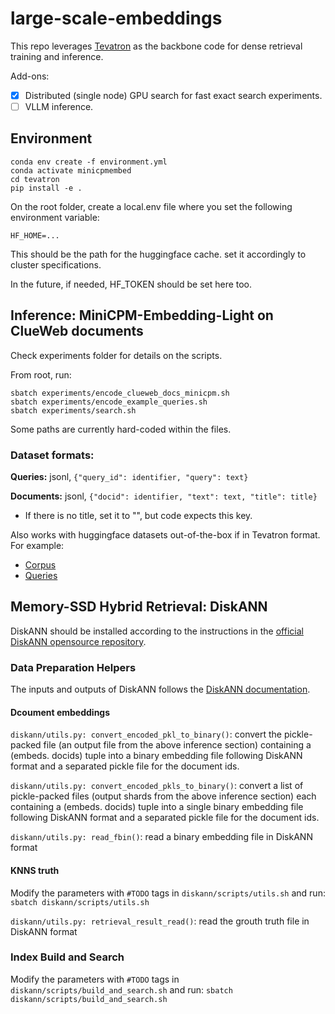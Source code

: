 # large-scale-embeddings


This repo leverages [Tevatron](https://github.com/texttron/tevatron) as the backbone code for dense retrieval training and inference.

Add-ons:

- [x] Distributed (single node) GPU search for fast exact search experiments.  
- [ ] VLLM inference.  

## Environment

`conda env create -f environment.yml`  
`conda activate minicpmembed`  
`cd tevatron`  
`pip install -e .`  

On the root folder, create a local.env file where you set the following environment variable:

`HF_HOME=...`

This should be the path for the huggingface cache. set it accordingly to cluster specifications.  

In the future, if needed, HF_TOKEN should be set here too.


## Inference: MiniCPM-Embedding-Light on ClueWeb documents

Check experiments folder for details on the scripts.

From root, run:

`sbatch experiments/encode_clueweb_docs_minicpm.sh`  
`sbatch experiments/encode_example_queries.sh`  
`sbatch experiments/search.sh`  

Some paths are currently hard-coded within the files.

### Dataset formats:

**Queries:** jsonl, `{"query_id": identifier, "query": text}`

**Documents:** jsonl, `{"docid": identifier, "text": text, "title": title}`
- If there is no title, set it to "", but code expects this key.

Also works with huggingface datasets out-of-the-box if in Tevatron format. For example:
- [Corpus](https://huggingface.co/datasets/Tevatron/msmarco-passage-corpus)
- [Queries](https://huggingface.co/datasets/Tevatron/msmarco-passage)



## Memory-SSD Hybrid Retrieval: DiskANN 

DiskANN should be installed according to the instructions in the [official DiskANN opensource repository](https://github.com/microsoft/DiskANN/tree/main). 


### Data Preparation Helpers

The inputs and outputs of DiskANN follows the [DiskANN documentation](https://github.com/microsoft/DiskANN/blob/main/workflows/SSD_index.md). 

#### Dcoument embeddings 

`diskann/utils.py: convert_encoded_pkl_to_binary()`: convert the pickle-packed file (an output file from the above inference section) containing a (embeds. docids) tuple into a binary embedding file following DiskANN format and a separated pickle file for the document ids. 

`diskann/utils.py: convert_encoded_pkls_to_binary()`: convert a list of pickle-packed files (output shards from the above inference section) each containing a (embeds. docids) tuple into a single binary embedding file following DiskANN format and a separated pickle file for the document ids. 

`diskann/utils.py: read_fbin()`: read a binary embedding file in DiskANN format 

#### KNNS truth

Modify the parameters with `#TODO` tags in `diskann/scripts/utils.sh` and run: 
`sbatch diskann/scripts/utils.sh`

`diskann/utils.py: retrieval_result_read()`: read the grouth truth file in DiskANN format 


### Index Build and Search
Modify the parameters with `#TODO` tags in `diskann/scripts/build_and_search.sh` and run: 
`sbatch diskann/scripts/build_and_search.sh`